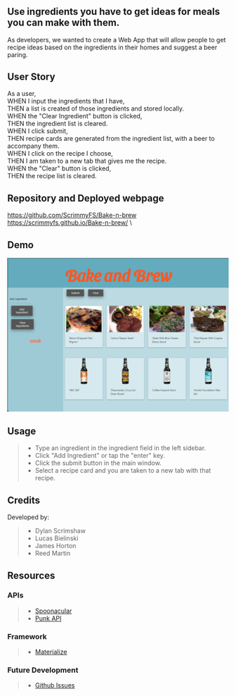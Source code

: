 # <Bake and Brew>

## Use ingredients you have to get ideas for meals you can make with them.

As developers, we wanted to create a Web App that will allow people to get recipe ideas based on the ingredients in their homes and suggest a beer paring.


## User Story

As a user,\
WHEN I input the ingredients that I have,\
THEN a list is created of those ingredients and stored locally.\
WHEN the "Clear Ingredient" button is clicked,\
THEN the ingredient list is cleared.\
WHEN I click submit,\
THEN recipe cards are generated from the ingredient list, with a beer to accompany them.\
WHEN I click on the recipe I choose,\
THEN I am taken to a new tab that gives me the recipe.\
WHEN the "Clear" button is clicked,\
THEN the recipe list is cleared.

## Repository and Deployed webpage

https://github.com/ScrimmyFS/Bake-n-brew \
https://scrimmyfs.github.io/Bake-n-brew/ \


## Demo

![](assets/demo.png)


## Usage

> * Type an ingredient in the ingredient field in the left sidebar.
> * Click "Add Ingredient" or tap the "enter" key.
> * Click the submit button in the main window.
> * Select a recipe card and you are taken to a new tab with that recipe.


## Credits

Developed by:
> * Dylan Scrimshaw
> * Lucas Bielinski
> * James Horton
> * Reed Martin


## Resources

### APIs
> * [Spoonacular](https://spoonacular.com/food-api/docs)
> * [Punk API](https://punkapi.com/documentation/v2)

### Framework
> * [Materialize](https://materializecss.com/)

### Future Development

> * [Github Issues](https://github.com/ScrimmyFS/Bake-n-brew/issues)